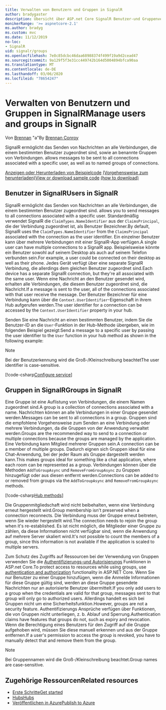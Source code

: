 ```yaml
---
title: Verwalten von Benutzern und Gruppen in SignalR
author: bradygaster
description: Übersicht über ASP.net Core SignalR Benutzer-und Gruppenverwaltung.
monikerRange: '>= aspnetcore-2.1'
ms.author: bradyg
ms.custom: mvc
ms.date: 11/12/2019
no-loc:
- SignalR
uid: signalr/groups
ms.openlocfilehash: 7e8c85dcbc46daa68988374f499f19a9d2cead47
ms.sourcegitcommit: 9a129f5f3e31cc449742b164d5004894bfca90aa
ms.translationtype: MT
ms.contentlocale: de-DE
ms.lasthandoff: 03/06/2020
ms.locfileid: "78654247"
---
```

# <a name="manage-users-and-groups-in-opno-locsignalr"></a><span data-ttu-id="521fc-103">Verwalten von Benutzern und Gruppen in SignalR</span><span class="sxs-lookup"><span data-stu-id="521fc-103">Manage users and groups in SignalR</span></span>

<span data-ttu-id="521fc-104">Von [Brennan](https://github.com/BrennanConroy) "a"</span><span class="sxs-lookup"><span data-stu-id="521fc-104">By [Brennan Conroy](https://github.com/BrennanConroy)</span></span>

SignalR<span data-ttu-id="521fc-105"> ermöglicht das Senden von Nachrichten an alle Verbindungen, die einem bestimmten Benutzer zugeordnet sind, sowie an benannte Gruppen von Verbindungen.</span><span class="sxs-lookup"><span data-stu-id="521fc-105"> allows messages to be sent to all connections associated with a specific user, as well as to named groups of connections.</span></span>

<span data-ttu-id="521fc-106">[Anzeigen oder Herunterladen von Beispielcode](https://github.com/dotnet/AspNetCore.Docs/tree/master/aspnetcore/signalr/groups/sample/) [(Vorgehensweise zum herunterladen)](xref:index#how-to-download-a-sample)</span><span class="sxs-lookup"><span data-stu-id="521fc-106">[View or download sample code](https://github.com/dotnet/AspNetCore.Docs/tree/master/aspnetcore/signalr/groups/sample/) [(how to download)](xref:index#how-to-download-a-sample)</span></span>

## <a name="users-in-opno-locsignalr"></a><span data-ttu-id="521fc-107">Benutzer in SignalR</span><span class="sxs-lookup"><span data-stu-id="521fc-107">Users in SignalR</span></span>

SignalR<span data-ttu-id="521fc-108"> ermöglicht das Senden von Nachrichten an alle Verbindungen, die einem bestimmten Benutzer zugeordnet sind.</span><span class="sxs-lookup"><span data-stu-id="521fc-108"> allows you to send messages to all connections associated with a specific user.</span></span> <span data-ttu-id="521fc-109">Standardmäßig verwendet SignalR die `ClaimTypes.NameIdentifier` aus der `ClaimsPrincipal`, die der Verbindung zugeordnet ist, als Benutzer Bezeichner.</span><span class="sxs-lookup"><span data-stu-id="521fc-109">By default, SignalR uses the `ClaimTypes.NameIdentifier` from the `ClaimsPrincipal` associated with the connection as the user identifier.</span></span> <span data-ttu-id="521fc-110">Ein einzelner Benutzer kann über mehrere Verbindungen mit einer SignalR-App verfügen.</span><span class="sxs-lookup"><span data-stu-id="521fc-110">A single user can have multiple connections to a SignalR app.</span></span> <span data-ttu-id="521fc-111">Beispielsweise könnte ein Benutzer sowohl auf seinem Desktop als auch auf seinem Telefon verbunden sein.</span><span class="sxs-lookup"><span data-stu-id="521fc-111">For example, a user could be connected on their desktop as well as their phone.</span></span> <span data-ttu-id="521fc-112">Jedes Gerät verfügt über eine separate SignalR Verbindung, die allerdings dem gleichen Benutzer zugeordnet sind.</span><span class="sxs-lookup"><span data-stu-id="521fc-112">Each device has a separate SignalR connection, but they're all associated with the same user.</span></span> <span data-ttu-id="521fc-113">Wenn eine Nachricht an den Benutzer gesendet wird, erhalten alle Verbindungen, die diesem Benutzer zugeordnet sind, die Nachricht.</span><span class="sxs-lookup"><span data-stu-id="521fc-113">If a message is sent to the user, all of the connections associated with that user receive the message.</span></span> <span data-ttu-id="521fc-114">Der Benutzer Bezeichner für eine Verbindung kann über die `Context.UserIdentifier`-Eigenschaft in ihrem Hub aufgerufen werden.</span><span class="sxs-lookup"><span data-stu-id="521fc-114">The user identifier for a connection can be accessed by the `Context.UserIdentifier` property in your hub.</span></span>

<span data-ttu-id="521fc-115">Senden Sie eine Nachricht an einen bestimmten Benutzer, indem Sie die Benutzer-ID an die `User`-Funktion in der Hub-Methode übergeben, wie im folgenden Beispiel gezeigt:</span><span class="sxs-lookup"><span data-stu-id="521fc-115">Send a message to a specific user by passing the user identifier to the `User` function in your hub method as shown in the following example:</span></span>

> [!NOTE]
> <span data-ttu-id="521fc-116">Bei der Benutzerkennung wird die Groß-/Kleinschreibung beachtet</span><span class="sxs-lookup"><span data-stu-id="521fc-116">The user identifier is case-sensitive.</span></span>

[!code-csharp[Configure service](groups/sample/hubs/chathub.cs?range=29-32)]

## <a name="groups-in-opno-locsignalr"></a><span data-ttu-id="521fc-117">Gruppen in SignalR</span><span class="sxs-lookup"><span data-stu-id="521fc-117">Groups in SignalR</span></span>

<span data-ttu-id="521fc-118">Eine Gruppe ist eine Auflistung von Verbindungen, die einem Namen zugeordnet sind.</span><span class="sxs-lookup"><span data-stu-id="521fc-118">A group is a collection of connections associated with a name.</span></span> <span data-ttu-id="521fc-119">Nachrichten können an alle Verbindungen in einer Gruppe gesendet werden.</span><span class="sxs-lookup"><span data-stu-id="521fc-119">Messages can be sent to all connections in a group.</span></span> <span data-ttu-id="521fc-120">Gruppen sind die empfohlene Vorgehensweise zum Senden an eine Verbindung oder mehrere Verbindungen, da die Gruppen von der Anwendung verwaltet werden.</span><span class="sxs-lookup"><span data-stu-id="521fc-120">Groups are the recommended way to send to a connection or multiple connections because the groups are managed by the application.</span></span> <span data-ttu-id="521fc-121">Eine Verbindung kann Mitglied mehrerer Gruppen sein.</span><span class="sxs-lookup"><span data-stu-id="521fc-121">A connection can be a member of multiple groups.</span></span> <span data-ttu-id="521fc-122">Dadurch eignen sich Gruppen ideal für eine Chat-Anwendung, bei der jeder Raum als Gruppe dargestellt werden kann.</span><span class="sxs-lookup"><span data-stu-id="521fc-122">This makes groups ideal for something like a chat application, where each room can be represented as a group.</span></span> <span data-ttu-id="521fc-123">Verbindungen können über die Methoden `AddToGroupAsync` und `RemoveFromGroupAsync` zu Gruppen hinzugefügt oder aus diesen entfernt werden.</span><span class="sxs-lookup"><span data-stu-id="521fc-123">Connections can be added to or removed from groups via the `AddToGroupAsync` and `RemoveFromGroupAsync` methods.</span></span>

[!code-csharp[Hub methods](groups/sample/hubs/chathub.cs?range=15-27)]

<span data-ttu-id="521fc-124">Die Gruppenmitgliedschaft wird nicht beibehalten, wenn eine Verbindung erneut hergestellt wird.</span><span class="sxs-lookup"><span data-stu-id="521fc-124">Group membership isn't preserved when a connection reconnects.</span></span> <span data-ttu-id="521fc-125">Die Verbindung muss der Gruppe erneut beitreten, wenn Sie wieder hergestellt wird.</span><span class="sxs-lookup"><span data-stu-id="521fc-125">The connection needs to rejoin the group when it's re-established.</span></span> <span data-ttu-id="521fc-126">Es ist nicht möglich, die Mitglieder einer Gruppe zu zählen, da diese Informationen nicht verfügbar sind, wenn die Anwendung auf mehrere Server skaliert wird.</span><span class="sxs-lookup"><span data-stu-id="521fc-126">It's not possible to count the members of a group, since this information is not available if the application is scaled to multiple servers.</span></span>

<span data-ttu-id="521fc-127">Zum Schutz des Zugriffs auf Ressourcen bei der Verwendung von Gruppen verwenden Sie die [Authentifizierungs-und Autorisierungs](xref:signalr/authn-and-authz) Funktionen in ASP.net Core.</span><span class="sxs-lookup"><span data-stu-id="521fc-127">To protect access to resources while using groups, use [authentication and authorization](xref:signalr/authn-and-authz) functionality in ASP.NET Core.</span></span> <span data-ttu-id="521fc-128">Wenn Sie nur Benutzer zu einer Gruppe hinzufügen, wenn die Anmelde Informationen für diese Gruppe gültig sind, werden an diese Gruppe gesendete Nachrichten nur an autorisierte Benutzer übermittelt.</span><span class="sxs-lookup"><span data-stu-id="521fc-128">If you only add users to a group when the credentials are valid for that group, messages sent to that group will only go to authorized users.</span></span> <span data-ttu-id="521fc-129">Allerdings handelt es sich bei Gruppen nicht um eine Sicherheitsfunktion.</span><span class="sxs-lookup"><span data-stu-id="521fc-129">However, groups are not a security feature.</span></span> <span data-ttu-id="521fc-130">Authentifizierungs Ansprüche verfügen über Funktionen, die von Gruppen nicht unterliegen, z. b. Ablauf und Sperrung.</span><span class="sxs-lookup"><span data-stu-id="521fc-130">Authentication claims have features that groups do not, such as expiry and revocation.</span></span> <span data-ttu-id="521fc-131">Wenn die Berechtigung eines Benutzers für den Zugriff auf die Gruppe aufgehoben wird, müssen Sie diese manuell erkennen und aus der Gruppe entfernen.</span><span class="sxs-lookup"><span data-stu-id="521fc-131">If a user's permission to access the group is revoked, you have to manually detect that and remove them from the group.</span></span>

> [!NOTE]
> <span data-ttu-id="521fc-132">Bei Gruppennamen wird die Groß-/Kleinschreibung beachtet.</span><span class="sxs-lookup"><span data-stu-id="521fc-132">Group names are case-sensitive.</span></span>

## <a name="related-resources"></a><span data-ttu-id="521fc-133">Zugehörige Ressourcen</span><span class="sxs-lookup"><span data-stu-id="521fc-133">Related resources</span></span>

* [<span data-ttu-id="521fc-134">Erste Schritte</span><span class="sxs-lookup"><span data-stu-id="521fc-134">Get started</span></span>](xref:tutorials/signalr)
* [<span data-ttu-id="521fc-135">Hubs</span><span class="sxs-lookup"><span data-stu-id="521fc-135">Hubs</span></span>](xref:signalr/hubs)
* [<span data-ttu-id="521fc-136">Veröffentlichen in Azure</span><span class="sxs-lookup"><span data-stu-id="521fc-136">Publish to Azure</span></span>](xref:signalr/publish-to-azure-web-app)
